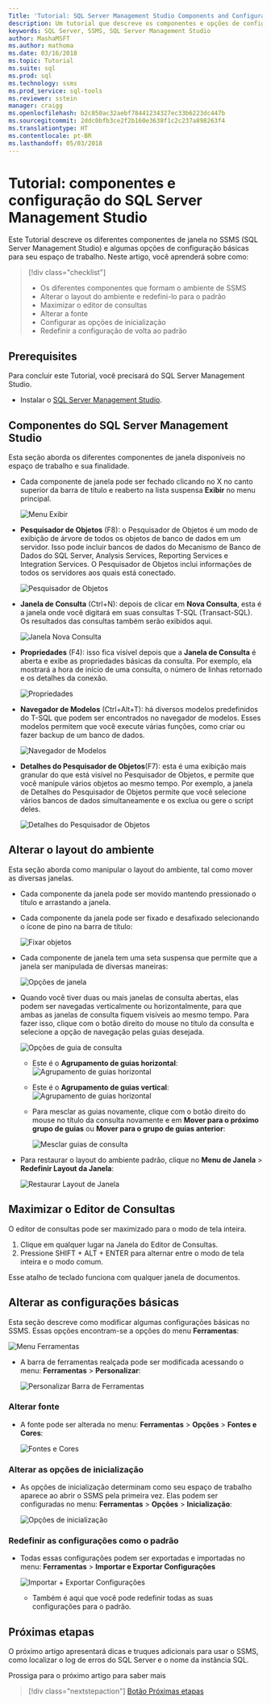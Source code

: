 ```yaml
---
Title: 'Tutorial: SQL Server Management Studio Components and Configuration'
description: Um tutorial que descreve os componentes e opções de configuração básicas para seu ambiente do SQL Server Management Studio.
keywords: SQL Server, SSMS, SQL Server Management Studio
author: MashaMSFT
ms.author: mathoma
ms.date: 03/16/2018
ms.topic: Tutorial
ms.suite: sql
ms.prod: sql
ms.technology: ssms
ms.prod_service: sql-tools
ms.reviewer: sstein
manager: craigg
ms.openlocfilehash: b2c850ac32aebf78441234327ec33b6223dc447b
ms.sourcegitcommit: 2ddc0bfb3ce2f2b160e3638f1c2c237a898263f4
ms.translationtype: HT
ms.contentlocale: pt-BR
ms.lasthandoff: 05/03/2018
---
```

# <a name="tutorial-sql-server-management-studio-components-and-configuration"></a>Tutorial: componentes e configuração do SQL Server Management Studio
Este Tutorial descreve os diferentes componentes de janela no SSMS (SQL Server Management Studio) e algumas opções de configuração básicas para seu espaço de trabalho. Neste artigo, você aprenderá sobre como: 

> [!div class="checklist"]
> * Os diferentes componentes que formam o ambiente de SSMS
> * Alterar o layout do ambiente e redefini-lo para o padrão
> * Maximizar o editor de consultas
> * Alterar a fonte 
> * Configurar as opções de inicialização 
> * Redefinir a configuração de volta ao padrão 

## <a name="prerequisites"></a>Prerequisites
Para concluir este Tutorial, você precisará do SQL Server Management Studio.  

- Instalar o [SQL Server Management Studio](https://docs.microsoft.com/en-us/sql/ssms/download-sql-server-management-studio-ssms).

## <a name="sql-server-management-studio-components"></a>Componentes do SQL Server Management Studio
Esta seção aborda os diferentes componentes de janela disponíveis no espaço de trabalho e sua finalidade. 

- Cada componente de janela pode ser fechado clicando no X no canto superior da barra de título e reaberto na lista suspensa **Exibir** no menu principal. 

    ![Menu Exibir](media/ssms-configuration/viewmenu.png)

- **Pesquisador de Objetos** (F8): o Pesquisador de Objetos é um modo de exibição de árvore de todos os objetos de banco de dados em um servidor. Isso pode incluir bancos de dados do Mecanismo de Banco de Dados do SQL Server, Analysis Services, Reporting Services e Integration Services. O Pesquisador de Objetos inclui informações de todos os servidores aos quais está conectado. 
    
    ![Pesquisador de Objetos](media/ssms-configuration/objectexplorer.png)
- **Janela de Consulta** (Ctrl+N): depois de clicar em **Nova Consulta**, esta é a janela onde você digitará em suas consultas T-SQL (Transact-SQL). Os resultados das consultas também serão exibidos aqui.
    
    ![Janela Nova Consulta](media/ssms-configuration/newquery.png)

- **Propriedades** (F4): isso fica visível depois que a **Janela de Consulta** é aberta e exibe as propriedades básicas da consulta. Por exemplo, ela mostrará a hora de início de uma consulta, o número de linhas retornado e os detalhes da conexão.  

    ![Propriedades](media/ssms-configuration/properties.png)

- **Navegador de Modelos** (Ctrl+Alt+T): há diversos modelos predefinidos do T-SQL que podem ser encontrados no navegador de modelos. Esses modelos permitem que você execute várias funções, como criar ou fazer backup de um banco de dados. 

    ![Navegador de Modelos](media/ssms-configuration/templates.png)

- **Detalhes do Pesquisador de Objetos**(F7): esta é uma exibição mais granular do que está visível no Pesquisador de Objetos, e permite que você manipule vários objetos ao mesmo tempo. Por exemplo, a janela de Detalhes do Pesquisador de Objetos permite que você selecione vários bancos de dados simultaneamente e os exclua ou gere o script deles. 

    ![Detalhes do Pesquisador de Objetos](media/ssms-configuration/objectexplorerdetails.PNG) 
 

    

## <a name="change-the-environmental-layout"></a>Alterar o layout do ambiente 
Esta seção aborda como manipular o layout do ambiente, tal como mover as diversas janelas. 

-  Cada componente da janela pode ser movido mantendo pressionado o título e arrastando a janela. 
- Cada componente da janela pode ser fixado e desafixado selecionando o ícone de pino na barra de título:
    
    ![Fixar objetos](media/ssms-configuration/pushpin.png)

- Cada componente de janela tem uma seta suspensa que permite que a janela ser manipulada de diversas maneiras: 

    ![Opções de janela](media/ssms-configuration/windowoptions.png)

- Quando você tiver duas ou mais janelas de consulta abertas, elas podem ser navegadas verticalmente ou horizontalmente, para que ambas as janelas de consulta fiquem visíveis ao mesmo tempo. Para fazer isso, clique com o botão direito do mouse no título da consulta e selecione a opção de navegação pelas guias desejada. 
 
    ![Opções de guia de consulta](media/ssms-configuration/querytabbedoptions.png)

    - Este é o **Agrupamento de guias horizontal**: ![Agrupamento de guias horizontal](media/ssms-configuration/horizontaltab.png)     
    
    - Este é o **Agrupamento de guias vertical**:  
        ![Agrupamento de guias horizontal](media/ssms-configuration/verticaltabgroup.png)
        

    - Para mesclar as guias novamente, clique com o botão direito do mouse no título da consulta novamente e em **Mover para o próximo grupo de guias** ou **Mover para o grupo de guias anterior**:
    
        ![Mesclar guias de consulta](media/ssms-configuration/mergetabgroups.png)

- Para restaurar o layout do ambiente padrão, clique no **Menu de Janela** > **Redefinir Layout da Janela**:
 
    ![Restaurar Layout de Janela](media/ssms-configuration/resetwindowlayout.png)
    
## <a name="maximize-query-editor"></a>Maximizar o Editor de Consultas
O editor de consultas pode ser maximizado para o modo de tela inteira.

1. Clique em qualquer lugar na Janela do Editor de Consultas.
2. Pressione SHIFT + ALT + ENTER para alternar entre o modo de tela inteira e o modo comum. 

Esse atalho de teclado funciona com qualquer janela de documentos. 



## <a name="change-basic-settings"></a>Alterar as configurações básicas
Esta seção descreve como modificar algumas configurações básicas no SSMS. Essas opções encontram-se a opções do menu **Ferramentas**:

  ![Menu Ferramentas](media/ssms-configuration/tools.png)


- A barra de ferramentas realçada pode ser modificada acessando o menu: **Ferramentas** > **Personalizar**:

    ![Personalizar Barra de Ferramentas](media/ssms-configuration/toolbar.png)

### <a name="change-the-font"></a>Alterar fonte
- A fonte pode ser alterada no menu: **Ferramentas** > **Opções** > **Fontes e Cores**:

     ![Fontes e Cores](media/ssms-configuration/fontsandcolors.png)

### <a name="change-the-startup-options"></a>Alterar as opções de inicialização
- As opções de inicialização determinam como seu espaço de trabalho aparece ao abrir o SSMS pela primeira vez. Elas podem ser configuradas no menu: **Ferramentas** > **Opções** > **Inicialização**:
 
    ![Opções de inicialização](media/ssms-configuration/startup.png)

### <a name="reset-settings-to-default"></a>Redefinir as configurações como o padrão
- Todas essas configurações podem ser exportadas e importadas no menu: **Ferramentas** > **Importar e Exportar Configurações** 

    ![Importar + Exportar Configurações](media/ssms-configuration/settings.png)
    - Também é aqui que você pode redefinir todas as suas configurações para o padrão. 


## <a name="next-steps"></a>Próximas etapas
O próximo artigo apresentará dicas e truques adicionais para usar o SSMS, como localizar o log de erros do SQL Server e o nome da instância SQL. 

Prossiga para o próximo artigo para saber mais
> [!div class="nextstepaction"]
> [Botão Próximas etapas](ssms-tricks.md)
 
 




